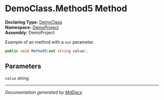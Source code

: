 ﻿<!--  
  <auto-generated>   
    The contents of this file were generated by a tool.  
    Changes to this file may be list if the file is regenerated  
  </auto-generated>   
-->

# DemoClass.Method5 Method

**Declaring Type:** [DemoClass](../index.md)  
**Namespace:** [DemoProject](../../index.md)  
**Assembly:** DemoProject

Example of an method with a `out` parameter.

```csharp
public void Method5(out string value);
```

## Parameters

`value`  string

___

*Documentation generated by [MdDocs](https://github.com/ap0llo/mddocs)*

